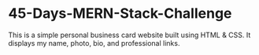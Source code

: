 # 45-Days-MERN-Stack-Challenge
This is a simple personal business card website built using HTML &amp; CSS. It displays my name, photo, bio, and professional links.
